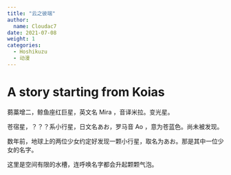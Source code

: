 ```yaml
---
title: "云之彼端"
author: 
  name: Cloudac7
date: 2021-07-08
weight: 1
categories:
  - Hoshikuzu
  - 动漫
---
```


# A story starting from Koias

蒭藁增二，鲸鱼座红巨星，英文名 Mira ，音译米拉。变光星。

苍宿星，？？？系小行星，日文名あお，罗马音 Ao ，意为苍蓝色。尚未被发现。

数年前，地球上的两位少女约定好发现一颗小行星，取名为あお。那是其中一位少女的名字。

这里是空间有限的水槽，连呼唤名字都会升起颗颗气泡。
